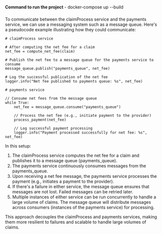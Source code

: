 **Command to run the project** - docker-compose up --build

###

To communicate between the claimProcess service and the payments service, we can use a messaging system such as a message queue. Here's a pseudocode example illustrating how they could communicate:

```
# claimProcess service

# After computing the net fee for a claim
net_fee = compute_net_fee(claim)

# Publish the net fee to a message queue for the payments service to consume
message_queue.publish("payments_queue", net_fee)

# Log the successful publication of the net fee
logger.info("Net fee published to payments queue: %s", net_fee)

# payments service

// Consume net fees from the message queue
while True:
    net_fee = message_queue.consume("payments_queue")
    
    // Process the net fee (e.g., initiate payment to the provider)
    process_payment(net_fee)

    // Log successful payment processing
    logger.info("Payment processed successfully for net fee: %s", net_fee)
```

In this setup:

1. The claimProcess service computes the net fee for a claim and publishes it to a message queue (payments_queue).
2. The payments service continuously consumes messages from the payments_queue.
3. Upon receiving a net fee message, the payments service processes the payment (e.g., initiates a payment to the provider).
4. If there's a failure in either service, the message queue ensures that messages are not lost. Failed messages can be retried later.
5. Multiple instances of either service can be run concurrently to handle a large volume of claims. The message queue will distribute messages across consumers (instances of the payments service) for processing.

This approach decouples the claimProcess and payments services, making them more resilient to failures and scalable to handle large volumes of claims.
